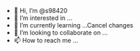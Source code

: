 - 👋 Hi, I’m @s98420
- 👀 I’m interested in ...
- 🌱 I’m currently learning ...Cancel changes
- 💞️ I’m looking to collaborate on ...
- 📫 How to reach me ...

<!---
s98420/s98420 is a ✨ special ✨ repository because its `README.md` (this file) appears on your GitHub profile.
You can click the Preview link to take a look at your changes.
--->
